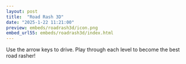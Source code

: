 ```yaml
---
layout: post
title:  "Road Rash 3D"
date: "2025-1-22 11:21:00"
preview: embeds/roadrash3d/icon.png
embed_url55: embeds/roadrash3d/index.html
---
```

Use the arrow keys to drive. Play through each level to become the best road rasher!